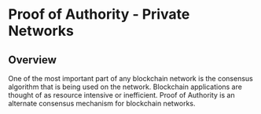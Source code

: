 


# Proof of Authority - Private Networks

## Overview
One of the most important part of any blockchain network is the consensus algorithm that is being used on the network. Blockchain applications are thought of as resource intensive or inefficient. Proof of Authority is an alternate consensus mechanism for blockchain networks. 

<!--stackedit_data:
eyJoaXN0b3J5IjpbMTA5NzQ3MTYyLDU5OTE2NDA1NCwtMTI4Nz
A2MTk3M119
-->